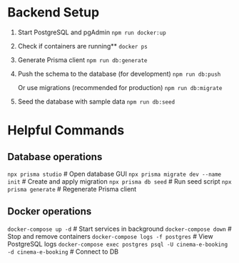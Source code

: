 # Backend Setup

1. Start PostgreSQL and pgAdmin
```npm run docker:up```

2. Check if containers are running**
```docker ps```

3. Generate Prisma client
```npm run db:generate```

4. Push the schema to the database (for development)
```npm run db:push```

   Or use migrations (recommended for production)
```npm run db:migrate```

6. Seed the database with sample data
```npm run db:seed```

# Helpful Commands

## Database operations
```npx prisma studio```                     # Open database GUI
```npx prisma migrate dev --name init```    # Create and apply migration
```npx prisma db seed```                    # Run seed script
```npx prisma generate```                   # Regenerate Prisma client

## Docker operations
```docker-compose up -d```               # Start services in background
```docker-compose down```                # Stop and remove containers
```docker-compose logs -f postgres```    # View PostgreSQL logs
```docker-compose exec postgres psql -U cinema-e-booking -d cinema-e-booking```  # Connect to DB

